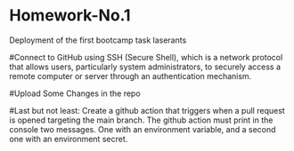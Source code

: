 # Homework-No.1
Deployment of the first bootcamp task laserants

#Connect to GitHub using SSH (Secure Shell), which is a network protocol that allows users, particularly system administrators, to securely access a remote computer or server through an authentication mechanism.

#Upload Some Changes in the repo

#Last but not least: Create a github action that triggers when a pull request is opened targeting the main branch. The github action must print in the console two messages. One with an environment variable, and a second one with an environment secret.